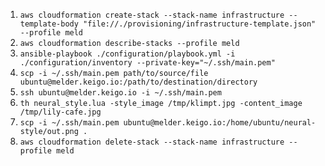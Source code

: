 1) `aws cloudformation create-stack --stack-name infrastructure --template-body "file://./provisioning/infrastructure-template.json" --profile meld`
2) `aws cloudformation describe-stacks --profile meld`
3) `ansible-playbook ./configuration/playbook.yml -i ./configuration/inventory --private-key="~/.ssh/main.pem"`
7) `scp -i ~/.ssh/main.pem path/to/source/file ubuntu@melder.keigo.io:/path/to/destination/directory`
4) `ssh ubuntu@melder.keigo.io -i ~/.ssh/main.pem`
8) `th neural_style.lua -style_image /tmp/klimpt.jpg -content_image /tmp/lily-cafe.jpg`
9) `scp -i ~/.ssh/main.pem ubuntu@melder.keigo.io:/home/ubuntu/neural-style/out.png .`
10) `aws cloudformation delete-stack --stack-name infrastructure --profile meld`
